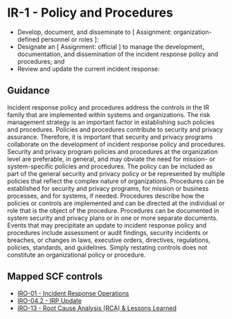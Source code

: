 # IR-1 - Policy and Procedures
- Develop, document, and disseminate to \[ Assignment: organization-defined personnel or roles \]:
- Designate an \[ Assignment: official \] to manage the development, documentation, and dissemination of the incident response policy and procedures; and
- Review and update the current incident response:
## Guidance
Incident response policy and procedures address the controls in the IR family that are implemented within systems and organizations. The risk management strategy is an important factor in establishing such policies and procedures. Policies and procedures contribute to security and privacy assurance. Therefore, it is important that security and privacy programs collaborate on the development of incident response policy and procedures. Security and privacy program policies and procedures at the organization level are preferable, in general, and may obviate the need for mission- or system-specific policies and procedures. The policy can be included as part of the general security and privacy policy or be represented by multiple policies that reflect the complex nature of organizations. Procedures can be established for security and privacy programs, for mission or business processes, and for systems, if needed. Procedures describe how the policies or controls are implemented and can be directed at the individual or role that is the object of the procedure. Procedures can be documented in system security and privacy plans or in one or more separate documents. Events that may precipitate an update to incident response policy and procedures include assessment or audit findings, security incidents or breaches, or changes in laws, executive orders, directives, regulations, policies, standards, and guidelines. Simply restating controls does not constitute an organizational policy or procedure.
## Mapped SCF controls
- [IRO-01 - Incident Response Operations](../scf/iro-01-incidentresponseoperations.md)
- [IRO-04.2 - IRP Update](../scf/iro-042-irpupdate.md)
- [IRO-13 - Root Cause Analysis (RCA) & Lessons Learned](../scf/iro-13-rootcauseanalysis(rca)&lessonslearned.md)